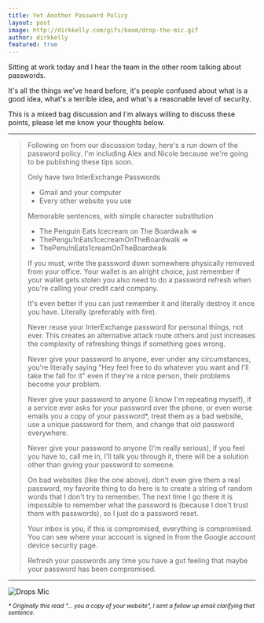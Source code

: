 ```yaml
---
title: Yet Another Password Policy
layout: post
image: http://dirkkelly.com/gifs/boom/drop-the-mic.gif
author: dirkkelly
featured: true
---
```


Sitting at work today and I hear the team in the other room talking about passwords.

It's all the things we've heard before, it's people confused about what is a good idea,
what's a terrible idea, and what's a reasonable level of security.

This is a mixed bag discussion and I'm always willing to discuss these points,
please let me know your thoughts below.

---

> Following on from our discussion today, here's a run down of the password policy. I'm including Alex and Nicole because we're going to be publishing these tips soon.
>
> Only have two InterExchange Passwords
>
>  * Gmail and your computer
>  * Every other website you use
>
> Memorable sentences, with simple character substitution
>
>  * The Penguin Eats Icecream on The Boardwalk =>
>  * ThePengu1nEats1cecreamOnTheBoardwalk =>
>  * ThePenu!nEats1creamOnTheBoardwalk
>
> If you must, write the password down somewhere physically removed from your office.
  Your wallet is an alright choice, just remember if your wallet gets stolen you also need
  to do a password refresh when you're calling your credit card company.
>
> It's even better if you can just remember it and literally destroy it once you have.
  Literally (preferably with fire).
>
> Never reuse your InterExchange password for personal things, not ever.
> This creates an alternative attack route others and just increases the complexity of refreshing things if something goes wrong.
>
> Never give your password to anyone, ever under any circumstances,
> you're literally saying "Hey feel free to do whatever you want and I'll take the fall for it"
> even if they're a nice person, their problems become your problem.
>
> Never give your password to anyone (I know I'm repeating myself),
> if a service ever asks for your password over the phone, or even worse emails you a copy of your password*,
> treat them as a bad website, use a unique password for them, and change that old password everywhere.
>
> Never give your password to anyone (I'm really serious), if you feel you have to, call me in,
> I'll talk you through it, there will be a solution other than giving your password to someone.
>
> On bad websites (like the one above), don't even give them a real password,
> my favorite thing to do here is to create a string of random words that I don't try to remember.
> The next time I go there it is impossible to remember what the password is (because I don't trust them with passwords), so I just do a password reset.
>
> Your inbox is you, if this is compromised, everything is compromised.
> You can see where your account is signed in from the Google account device security page.
>
> Refresh your passwords any time you have a gut feeling that maybe your password has been compromised.

---

![Drops Mic](http://dirkkelly.com/gifs/boom/drop-the-mic.gif)

<small><i>* Originally this read "... you a copy of your website", I sent a follow up email clarifying that sentence.</i></small>
